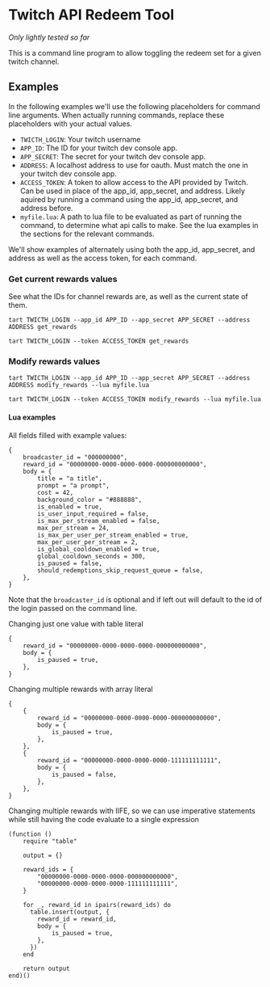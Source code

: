 # Twitch API Redeem Tool

*Only lightly tested so far*

This is a command line program to allow toggling the redeem set for a given twitch channel.

## Examples

In the following examples we'll use the following placeholders for command line arguments. When actually running commands, replace these placeholders with your actual values.

* `TWICTH_LOGIN`: Your twitch username
* `APP_ID`: The ID for your twitch dev console app.
* `APP_SECRET`: The secret for your twitch dev console app.
* `ADDRESS`: A localhost address to use for oauth. Must match the one in your twitch dev console app.
* `ACCESS_TOKEN`: A token to allow access to the API provided by Twitch. Can be used in place of the app_id, app_secret, and address. Likely aquired by running a command using the app_id, app_secret, and address before.
* `myfile.lua`: A path to lua file to be evaluated as part of running the command, to determine what api calls to make. See the lua examples in the sections for the relevant commands.

We'll show examples of alternately using both the app_id, app_secret, and address as well as the access token, for each command.

### Get current rewards values

See what the IDs for channel rewards are, as well as the current state of them.

```
tart TWICTH_LOGIN --app_id APP_ID --app_secret APP_SECRET --address ADDRESS get_rewards
```

```
tart TWICTH_LOGIN --token ACCESS_TOKEN get_rewards
```

### Modify rewards values

```
tart TWICTH_LOGIN --app_id APP_ID --app_secret APP_SECRET --address ADDRESS modify_rewards --lua myfile.lua
```

```
tart TWICTH_LOGIN --token ACCESS_TOKEN modify_rewards --lua myfile.lua
```

#### Lua examples

All fields filled with example values:
```
{
    broadcaster_id = "000000000",
    reward_id = "00000000-0000-0000-0000-000000000000",
    body = {
        title = "a title",
        prompt = "a prompt",
        cost = 42,
        background_color = "#888888",
        is_enabled = true,
        is_user_input_required = false,
        is_max_per_stream_enabled = false,
        max_per_stream = 24,
        is_max_per_user_per_stream_enabled = true,
        max_per_user_per_stream = 2,
        is_global_cooldown_enabled = true,
        global_cooldown_seconds = 300,
        is_paused = false,
        should_redemptions_skip_request_queue = false,
    },
}
```
Note that the `broadcaster_id` is optional and if left out will default to the id of the login passed on the command line.


Changing just one value with table literal
```
{
    reward_id = "00000000-0000-0000-0000-000000000000",
    body = {
        is_paused = true,
    },
}
```

Changing multiple rewards with array literal
```
{
    {
        reward_id = "00000000-0000-0000-0000-000000000000",
        body = {
            is_paused = true,
        },
    },
    {
        reward_id = "00000000-0000-0000-0000-111111111111",
        body = {
            is_paused = false,
        },
    },
}
```

Changing multiple rewards with IIFE, so we can use imperative statements while still having the code evaluate to a single expression
```
(function ()
    require "table"

    output = {}

    reward_ids = {
        "00000000-0000-0000-0000-000000000000",
        "00000000-0000-0000-0000-111111111111",
    }

    for _, reward_id in ipairs(reward_ids) do
      table.insert(output, {
        reward_id = reward_id,
        body = {
            is_paused = true,
        },
      })
    end

    return output
end)()
```
